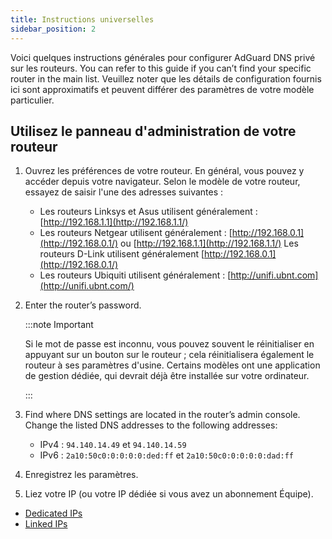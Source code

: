 ```yaml
---
title: Instructions universelles
sidebar_position: 2
---
```


Voici quelques instructions générales pour configurer AdGuard DNS privé sur les routeurs. You can refer to this guide if you can’t find your specific router in the main list. Veuillez noter que les détails de configuration fournis ici sont approximatifs et peuvent différer des paramètres de votre modèle particulier.

## Utilisez le panneau d'administration de votre routeur

1. Ouvrez les préférences de votre routeur. En général, vous pouvez y accéder depuis votre navigateur. Selon le modèle de votre routeur, essayez de saisir l'une des adresses suivantes :
    - Les routeurs Linksys et Asus utilisent généralement : [http://192.168.1.1](http://192.168.1.1/)
    - Les routeurs Netgear utilisent généralement : [http://192.168.0.1](http://192.168.0.1/) ou [http://192.168.1.1](http://192.168.1.1/) Les routeurs D-Link utilisent généralement [http://192.168.0.1](http://192.168.0.1/)
    - Les routeurs Ubiquiti utilisent généralement : [http://unifi.ubnt.com](http://unifi.ubnt.com/)

2. Enter the router’s password.

    :::note Important

    Si le mot de passe est inconnu, vous pouvez souvent le réinitialiser en appuyant sur un bouton sur le routeur ; cela réinitialisera également le routeur à ses paramètres d'usine. Certains modèles ont une application de gestion dédiée, qui devrait déjà être installée sur votre ordinateur.

    :::

3. Find where DNS settings are located in the router’s admin console. Change the listed DNS addresses to the following addresses:
    - IPv4 : `94.140.14.49` et `94.140.14.59`
    - IPv6 : `2a10:50c0:0:0:0:0:ded:ff` et `2a10:50c0:0:0:0:0:dad:ff`

4. Enregistrez les paramètres.

5. Liez votre IP (ou votre IP dédiée si vous avez un abonnement Équipe).

- [Dedicated IPs](/private-dns/connect-devices/other-options/dedicated-ip.md)
- [Linked IPs](/private-dns/connect-devices/other-options/linked-ip.md)

